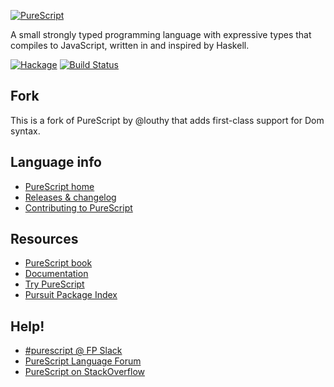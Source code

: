 [![PureScript](logo.png)](http://purescript.org)

A small strongly typed programming language with expressive types that compiles to JavaScript, written in and inspired by Haskell.

[![Hackage](https://img.shields.io/hackage/v/purescript.svg)](http://hackage.haskell.org/package/purescript) [![Build Status](https://api.travis-ci.org/purescript/purescript.svg?branch=master)](http://travis-ci.org/purescript/purescript)

## Fork

This is a fork of PureScript by @louthy that adds first-class support for Dom syntax.

## Language info

- [PureScript home](http://purescript.org)
- [Releases & changelog](https://github.com/purescript/purescript/releases)
- [Contributing to PureScript](https://github.com/purescript/purescript/blob/master/CONTRIBUTING.md)

## Resources

- [PureScript book](https://book.purescript.org/)
- [Documentation](https://github.com/purescript/documentation)
- [Try PureScript](http://try.purescript.org)
- [Pursuit Package Index](http://pursuit.purescript.org/)

## Help!

- [#purescript @ FP Slack](https://functionalprogramming.slack.com/)
- [PureScript Language Forum](https://discourse.purescript.org/)
- [PureScript on StackOverflow](http://stackoverflow.com/questions/tagged/purescript)
